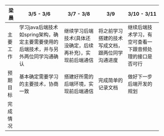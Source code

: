 | 梁晨     | 3/5 - 3/6                                                    | 3/7 - 3/8                                                  | 3/9                                              | 3/10 - 3/11                                              |
| -------- | ------------------------------------------------------------ | ---------------------------------------------------------- | ------------------------------------------------ | -------------------------------------------------------- |
| 主要工作 | 学习java后端技术如spring架构，确定主要需要使用的后端技术，并与另外两位同学沟通确认 | 继续学习后端技术(具体还没确定，后续再补充)，实现前后端通信 | 将之前学习搭建的技术写成文档，跟两位同学沟通进度 | 继续后端技术学习，有空可查看一下跟音频处理的接口是否可行 |
| 预期目标 | 基本确定需要学习的主要技术，协商一致                         | 搭建好所需的后端环境，实现前后端通信                       | 完成简单的记录文档                               | 做好下一步后端开发的规划                                 |
| 完成情况 |                                                              |                                                            |                                                  |                                                          |

